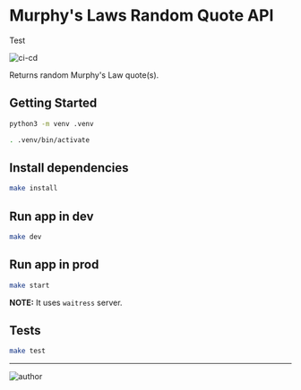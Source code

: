 # Murphy's Laws Random Quote API

Test

![ci-cd](https://github.com/iamgnlc/flask-murphy-api/actions/workflows/ci-cd.yml/badge.svg)

Returns random Murphy's Law quote(s).

## Getting Started

```sh
python3 -m venv .venv

. .venv/bin/activate
```

## Install dependencies

```sh
make install
```

## Run app in dev

```sh
make dev
```

## Run app in prod

```sh
make start
```

**NOTE:** It uses `waitress` server.

## Tests

```sh
make test
```

---

![author](https://img.shields.io/badge/author-iamgnlc-blueviolet)
